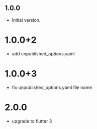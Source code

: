 ## 1.0.0

- Initial version.

# 1.0.0+2

- add unpublished_options.yaml

# 1.0.0+3

- fix unpublished_options.yaml file name

# 2.0.0

- upgrade to flutter 3
